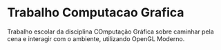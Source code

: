 # Trabalho Computacao Grafica

Trabalho escolar da disciplina COmputação Gráfica sobre caminhar pela cena e interagir com o ambiente, utilizando OpenGL Moderno.
